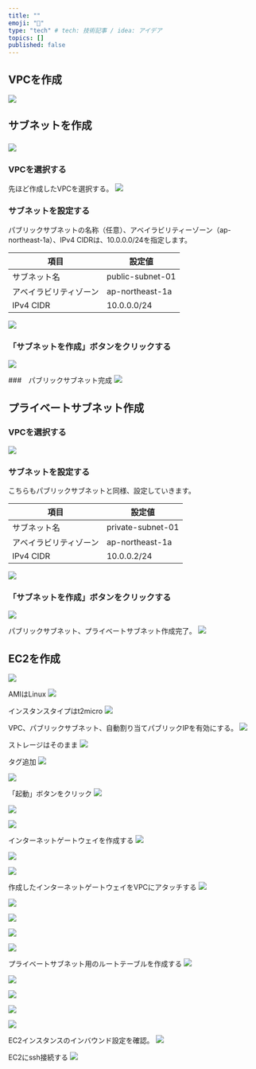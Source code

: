 ```yaml
---
title: ""
emoji: "🦁"
type: "tech" # tech: 技術記事 / idea: アイデア
topics: []
published: false
---
```


## VPCを作成
![](/images/ea4cb9f71826c1/2021-09-23-17-31-37.png)


## サブネットを作成
###
![](/images/ea4cb9f71826c1/2021-09-23-17-32-48.png)

### VPCを選択する
先ほど作成したVPCを選択する。
![](/images/ea4cb9f71826c1/2021-09-23-17-34-02.png)

### サブネットを設定する
パブリックサブネットの名称（任意）、アベイラビリティーゾーン（ap-northeast-1a）、IPv4 CIDRは、10.0.0.0/24を指定します。

| 項目 | 設定値 |
| --- | --- |
| サブネット名 | public-subnet-01 | 
| アベイラビリティゾーン | ap-northeast-1a |
| IPv4 CIDR | 10.0.0.0/24 |

![](/images/ea4cb9f71826c1/2021-09-23-17-36-09.png)

### 「サブネットを作成」ボタンをクリックする

![](/images/ea4cb9f71826c1/2021-09-23-17-39-32.png)


###　パブリックサブネット完成
![](/images/ea4cb9f71826c1/2021-09-23-17-40-07.png)

## プライベートサブネット作成

### VPCを選択する
![](/images/ea4cb9f71826c1/2021-09-23-17-41-33.png)

### サブネットを設定する
こちらもパブリックサブネットと同様、設定していきます。

| 項目 | 設定値 |
| --- | --- |
| サブネット名 | private-subnet-01 | 
| アベイラビリティゾーン | ap-northeast-1a |
| IPv4 CIDR | 10.0.0.2/24 |

![](/images/ea4cb9f71826c1/2021-09-23-17-44-18.png)

### 「サブネットを作成」ボタンをクリックする

![](/images/ea4cb9f71826c1/2021-09-23-17-44-58.png)


パブリックサブネット、プライベートサブネット作成完了。
![](/images/ea4cb9f71826c1/2021-09-23-17-46-20.png)


## EC2を作成

![](/images/ea4cb9f71826c1/2021-09-23-17-48-20.png)

AMIはLinux
![](/images/ea4cb9f71826c1/2021-09-23-17-48-45.png)

インスタンスタイプはt2micro
![](/images/ea4cb9f71826c1/2021-09-23-17-49-22.png)

VPC、パブリックサブネット、自動割り当てパブリックIPを有効にする。
![](/images/ea4cb9f71826c1/2021-09-23-17-50-19.png)

ストレージはそのまま
![](/images/ea4cb9f71826c1/2021-09-23-17-51-37.png)

タグ追加
![](/images/ea4cb9f71826c1/2021-09-23-17-52-19.png)


![](/images/ea4cb9f71826c1/2021-09-23-17-54-16.png)

「起動」ボタンをクリック
![](/images/ea4cb9f71826c1/2021-09-23-17-54-43.png)



![](/images/ea4cb9f71826c1/2021-09-23-17-55-31.png)


![](/images/ea4cb9f71826c1/2021-09-23-17-56-42.png)


インターネットゲートウェイを作成する
![](/images/ea4cb9f71826c1/2021-09-23-17-57-50.png)

![](/images/ea4cb9f71826c1/2021-09-23-17-58-38.png)

![](/images/ea4cb9f71826c1/2021-09-23-17-59-11.png)

作成したインターネットゲートウェイをVPCにアタッチする
![](/images/ea4cb9f71826c1/2021-09-23-17-59-28.png)


![](/images/ea4cb9f71826c1/2021-09-23-17-59-55.png)


![](/images/ea4cb9f71826c1/2021-09-23-18-01-32.png)

![](/images/ea4cb9f71826c1/2021-09-23-18-02-08.png)

![](/images/ea4cb9f71826c1/2021-09-23-18-03-41.png)

プライベートサブネット用のルートテーブルを作成する
![](/images/ea4cb9f71826c1/2021-09-23-18-04-56.png)

![](/images/ea4cb9f71826c1/2021-09-23-18-05-45.png)

![](/images/ea4cb9f71826c1/2021-09-23-18-07-12.png)

![](/images/ea4cb9f71826c1/2021-09-23-18-08-13.png)

![](/images/ea4cb9f71826c1/2021-09-23-18-08-40.png)

EC2インスタンスのインバウンド設定を確認。
![](/images/ea4cb9f71826c1/2021-09-23-18-10-03.png)

EC2にssh接続する
![](/images/ea4cb9f71826c1/2021-09-23-18-12-12.png)




